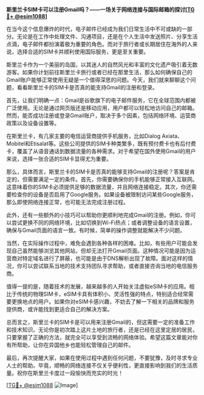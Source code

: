 **斯里兰卡SIM卡可以注册Gmail吗？——一场关于网络连接与国际邮箱的探讨[[TG💪+ @esim1088](https://t.me/s/esim1088)]**

在当今这个信息爆炸的时代，电子邮件已经成为我们日常生活中不可或缺的一部分。无论是在工作中处理文件、沟通项目，还是在个人生活中发送照片、分享生活点滴，电子邮件都扮演着极为重要的角色。而对于旅行者或长期居住在海外的人来说，选择合适的SIM卡并顺利使用国际服务，更是至关重要。

斯里兰卡作为一个美丽的岛国，以其迷人的自然风光和丰富的文化遗产吸引着无数游客。如果你计划前往斯里兰卡旅行或者已经在那里生活，那么如何确保自己的Gmail账户能够正常使用无疑是一个值得深思的问题。今天，我们就来聊聊这个问题，看看斯里兰卡的SIM卡是否真的能支持Gmail的注册和登录。

首先，让我们明确一点：Gmail是谷歌旗下的电子邮件服务，它在全球范围内都被广泛使用。无论是通过网页版还是移动应用，用户都可以轻松地访问自己的邮箱。然而，能否成功注册或登录Gmail账户，取决于多个因素，包括网络环境、运营商政策以及设备设置等。

在斯里兰卡，有几家主要的电信运营商提供手机服务，比如Dialog Axiata、Mobitel和Etisalat等。这些公司提供的SIM卡种类繁多，既有预付费卡也有后付费卡，覆盖了从语音通话到数据流量的各种需求。对于希望在国外使用Gmail的用户来说，选择一张合适的SIM卡显得尤为重要。

那么，具体而言，斯里兰卡的SIM卡是否真的能够支持Gmail的注册呢？答案是肯定的，但需要满足一定的条件。首先，你需要确保你的手机能够正常接入互联网。这意味着你的SIM卡必须提供足够的数据流量，并且网络连接稳定。其次，你还需要检查你的设备是否启用了Google服务。如果设备被限制访问某些Google服务，那么即使网络连接正常，也可能无法完成注册过程。

此外，还有一些额外的小技巧可以帮助你更顺利地完成Gmail的注册。例如，你可以尝试更换不同的网络环境，比如切换到Wi-Fi热点；或者调整设备的语言设置，确保与Gmail页面的语言一致。有时候，简单的操作调整就能解决不少问题。

当然，在实际操作过程中，难免会遇到各种各样的困难。比如，有些用户可能会发现自己虽然能够浏览其他网站，但却无法打开Gmail页面。这种情况可能是因为运营商对特定域名进行了屏蔽，也可能是由于DNS解析出现了故障。面对这样的情况，你可以尝试联系当地的技术支持团队寻求帮助，或者直接咨询当地的电信服务商。

值得一提的是，随着技术的发展，越来越多的人开始关注虚拟eSIM卡的应用。相比于传统的物理SIM卡，eSIM卡具有体积小、灵活性强的特点，特别适合经常需要更换地点的用户。如果你对eSIM卡感兴趣，不妨去了解一下相关的品牌和服务提供商，或许能找到更适合自己的解决方案。

总而言之，斯里兰卡的SIM卡是可以用来注册Gmail的，但这需要一定的准备工作和技术知识。无论你是初次踏上这片土地的旅行者，还是已经在这里定居的居民，只要掌握了正确的方法，就完全可以享受到流畅的网络体验。希望这篇文章能对你有所帮助，让你在异国他乡也能轻松管理自己的邮件。

最后，再次提醒大家，如果在使用过程中遇到任何问题，不要犹豫，及时寻求专业人士的帮助。毕竟，顺畅的网络连接不仅关乎便利性，更直接影响到我们的生活质量。祝你在斯里兰卡度过一段愉快而充实的时光！

[[TG💪+ @esim1088](https://t.me/s/esim1088) ![Image](https://i.postimg.cc/4NQfJmqS/Snipaste-2025-05-13-00-14-12.png)]